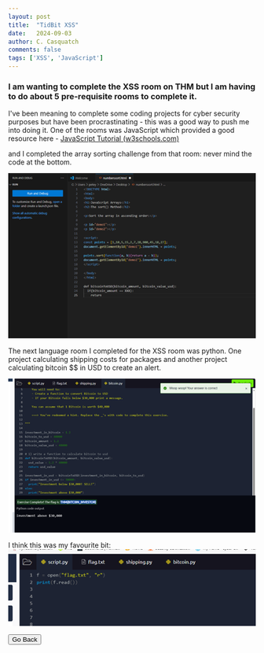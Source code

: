 ```yaml
---
layout: post
title:  "TidBit XSS"
date:   2024-09-03
author: C. Casquatch
comments: false
tags: ['XSS', 'JavaScript']
---
```


### I am wanting to complete the XSS room on THM but I am having to do about 5 pre-requisite rooms to complete it. 

I've been meaning to complete some coding projects for cyber security purposes but have been procrastinating - this was a good way to push me into doing it. One of the rooms was JavaScript which provided a good resource here - [JavaScript Tutorial (w3schools.com)](https://www.w3schools.com/js/default.asp)

and I completed the array sorting challenge from that room:
never mind the code at the bottom.

![Photo1](https://github.com/CyberCasquatch/cybercasquatch.github.io/blob/main/assets/images/xss/Picture1.png)

The next language room I completed for the XSS room was python. 
One project calculating shipping costs for packages and another project calculating bitcoin $$ in USD to create an alert. 

![Photo2](https://github.com/CyberCasquatch/cybercasquatch.github.io/blob/main/assets/images/xss/Picture2.png)

I think this was my favourite bit:
![Photo3](https://github.com/CyberCasquatch/cybercasquatch.github.io/blob/main/assets/images/xss/Picture3.png)


<button onclick="history.back()">Go Back</button>
